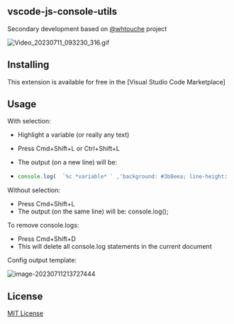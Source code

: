 ## vscode-js-console-utils

Secondary development based on  [@whtouche](https://twitter.com/whtouche) project

![Video_20230711_093230_316.gif](https://s2.loli.net/2023/07/11/P2obIBT1SGs3kQj.gif)

## Installing

This extension is available for free in the [Visual Studio Code Marketplace]

## Usage

With selection:
* Highlight a variable (or really any text)

* Press Cmd+Shift+L or  Ctrl+Shift+L

* The output (on a new line) will be: 

* ```js
  console.log(  `%c *variable* ` ,'background: #3b8eea; line-height: 22px;border-radius:4px;font-weight: 600',variable);
  
  ```

Without selection:
* Press Cmd+Shift+L
* The output (on the same line) will be: console.log();

To remove console.logs:
* Press Cmd+Shift+D
* This will delete all console.log statements in the current document

Config output template:

![image-20230711213727444](https://s2.loli.net/2023/07/11/EPgHbipdKMoTrkf.png)

## License
[MIT License](LICENSE)